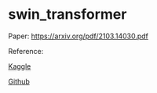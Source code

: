 # swin_transformer

Paper: <https://arxiv.org/pdf/2103.14030.pdf>

Reference:

[Kaggle](https://www.kaggle.com/code/pdochannel/swin-transformer-in-pytorch)

[Github](https://github.com/berniwal/swin-transformer-pytorch/blob/master/swin_transformer_pytorch/swin_transformer.py)
